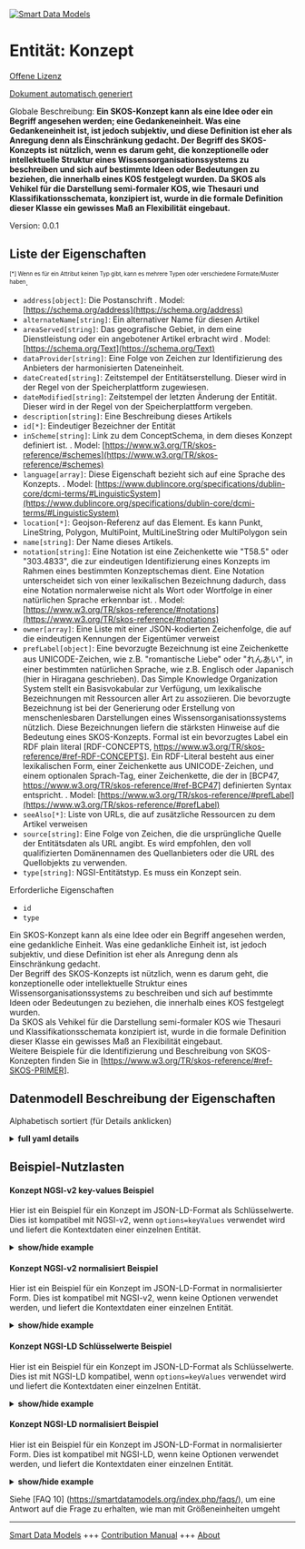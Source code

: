 <!-- 10-Header -->  
[![Smart Data Models](https://smartdatamodels.org/wp-content/uploads/2022/01/SmartDataModels_logo.png "Logo")](https://smartdatamodels.org)  
Entität: Konzept  
================<!-- /10-Header -->  
<!-- 15-License -->  
[Offene Lizenz](https://github.com/smart-data-models//dataModel.STAT-DCAT-AP/blob/master/Concept/LICENSE.md)  
[Dokument automatisch generiert](https://docs.google.com/presentation/d/e/2PACX-1vTs-Ng5dIAwkg91oTTUdt8ua7woBXhPnwavZ0FxgR8BsAI_Ek3C5q97Nd94HS8KhP-r_quD4H0fgyt3/pub?start=false&loop=false&delayms=3000#slide=id.gb715ace035_0_60)  
<!-- /15-License -->  
<!-- 20-Description -->  
Globale Beschreibung: **Ein SKOS-Konzept kann als eine Idee oder ein Begriff angesehen werden; eine Gedankeneinheit. Was eine Gedankeneinheit ist, ist jedoch subjektiv, und diese Definition ist eher als Anregung denn als Einschränkung gedacht. Der Begriff des SKOS-Konzepts ist nützlich, wenn es darum geht, die konzeptionelle oder intellektuelle Struktur eines Wissensorganisationssystems zu beschreiben und sich auf bestimmte Ideen oder Bedeutungen zu beziehen, die innerhalb eines KOS festgelegt wurden. Da SKOS als Vehikel für die Darstellung semi-formaler KOS, wie Thesauri und Klassifikationsschemata, konzipiert ist, wurde in die formale Definition dieser Klasse ein gewisses Maß an Flexibilität eingebaut.**  
Version: 0.0.1  
<!-- /20-Description -->  
<!-- 30-PropertiesList -->  

## Liste der Eigenschaften  

<sup><sub>[*] Wenn es für ein Attribut keinen Typ gibt, kann es mehrere Typen oder verschiedene Formate/Muster haben</sub></sup>.  
- `address[object]`: Die Postanschrift  . Model: [https://schema.org/address](https://schema.org/address)- `alternateName[string]`: Ein alternativer Name für diesen Artikel  - `areaServed[string]`: Das geografische Gebiet, in dem eine Dienstleistung oder ein angebotener Artikel erbracht wird  . Model: [https://schema.org/Text](https://schema.org/Text)- `dataProvider[string]`: Eine Folge von Zeichen zur Identifizierung des Anbieters der harmonisierten Dateneinheit.  - `dateCreated[string]`: Zeitstempel der Entitätserstellung. Dieser wird in der Regel von der Speicherplattform zugewiesen.  - `dateModified[string]`: Zeitstempel der letzten Änderung der Entität. Dieser wird in der Regel von der Speicherplattform vergeben.  - `description[string]`: Eine Beschreibung dieses Artikels  - `id[*]`: Eindeutiger Bezeichner der Entität  - `inScheme[string]`: Link zu dem ConceptSchema, in dem dieses Konzept definiert ist.  . Model: [https://www.w3.org/TR/skos-reference/#schemes](https://www.w3.org/TR/skos-reference/#schemes)- `language[array]`: Diese Eigenschaft bezieht sich auf eine Sprache des Konzepts.  . Model: [https://www.dublincore.org/specifications/dublin-core/dcmi-terms/#LinguisticSystem](https://www.dublincore.org/specifications/dublin-core/dcmi-terms/#LinguisticSystem)- `location[*]`: Geojson-Referenz auf das Element. Es kann Punkt, LineString, Polygon, MultiPoint, MultiLineString oder MultiPolygon sein  - `name[string]`: Der Name dieses Artikels.  - `notation[string]`: Eine Notation ist eine Zeichenkette wie "T58.5" oder "303.4833", die zur eindeutigen Identifizierung eines Konzepts im Rahmen eines bestimmten Konzeptschemas dient. Eine Notation unterscheidet sich von einer lexikalischen Bezeichnung dadurch, dass eine Notation normalerweise nicht als Wort oder Wortfolge in einer natürlichen Sprache erkennbar ist.  . Model: [https://www.w3.org/TR/skos-reference/#notations](https://www.w3.org/TR/skos-reference/#notations)- `owner[array]`: Eine Liste mit einer JSON-kodierten Zeichenfolge, die auf die eindeutigen Kennungen der Eigentümer verweist  - `prefLabel[object]`: Eine bevorzugte Bezeichnung ist eine Zeichenkette aus UNICODE-Zeichen, wie z.B. "romantische Liebe" oder "れんあい", in einer bestimmten natürlichen Sprache, wie z.B. Englisch oder Japanisch (hier in Hiragana geschrieben). Das Simple Knowledge Organization System stellt ein Basisvokabular zur Verfügung, um lexikalische Bezeichnungen mit Ressourcen aller Art zu assoziieren. Die bevorzugte Bezeichnung ist bei der Generierung oder Erstellung von menschenlesbaren Darstellungen eines Wissensorganisationssystems nützlich. Diese Bezeichnungen liefern die stärksten Hinweise auf die Bedeutung eines SKOS-Konzepts. Formal ist ein bevorzugtes Label ein RDF plain literal [RDF-CONCEPTS, https://www.w3.org/TR/skos-reference/#ref-RDF-CONCEPTS]. Ein RDF-Literal besteht aus einer lexikalischen Form, einer Zeichenkette aus UNICODE-Zeichen, und einem optionalen Sprach-Tag, einer Zeichenkette, die der in [BCP47, https://www.w3.org/TR/skos-reference/#ref-BCP47] definierten Syntax entspricht.  . Model: [https://www.w3.org/TR/skos-reference/#prefLabel](https://www.w3.org/TR/skos-reference/#prefLabel)- `seeAlso[*]`: Liste von URLs, die auf zusätzliche Ressourcen zu dem Artikel verweisen  - `source[string]`: Eine Folge von Zeichen, die die ursprüngliche Quelle der Entitätsdaten als URL angibt. Es wird empfohlen, den voll qualifizierten Domänennamen des Quellanbieters oder die URL des Quellobjekts zu verwenden.  - `type[string]`: NGSI-Entitätstyp. Es muss ein Konzept sein.  <!-- /30-PropertiesList -->  
<!-- 35-RequiredProperties -->  
Erforderliche Eigenschaften  
- `id`  - `type`  <!-- /35-RequiredProperties -->  
<!-- 40-RequiredProperties -->  
Ein SKOS-Konzept kann als eine Idee oder ein Begriff angesehen werden, eine gedankliche Einheit. Was eine gedankliche Einheit ist, ist jedoch subjektiv, und diese Definition ist eher als Anregung denn als Einschränkung gedacht.  
Der Begriff des SKOS-Konzepts ist nützlich, wenn es darum geht, die konzeptionelle oder intellektuelle Struktur eines Wissensorganisationssystems zu beschreiben und sich auf bestimmte Ideen oder Bedeutungen zu beziehen, die innerhalb eines KOS festgelegt wurden.  
Da SKOS als Vehikel für die Darstellung semi-formaler KOS wie Thesauri und Klassifikationsschemata konzipiert ist, wurde in die formale Definition dieser Klasse ein gewisses Maß an Flexibilität eingebaut.  
Weitere Beispiele für die Identifizierung und Beschreibung von SKOS-Konzepten finden Sie in [https://www.w3.org/TR/skos-reference/#ref-SKOS-PRIMER].  
<!-- /40-RequiredProperties -->  
<!-- 50-DataModelHeader -->  
## Datenmodell Beschreibung der Eigenschaften  
Alphabetisch sortiert (für Details anklicken)  
<!-- /50-DataModelHeader -->  
<!-- 60-ModelYaml -->  
<details><summary><strong>full yaml details</strong></summary>    
```yaml  
Concept:    
  description: 'A SKOS concept can be viewed as an idea or notion; a unit of thought. However, what constitutes a unit of thought is subjective, and this definition is meant to be suggestive, rather than restrictive. The notion of a SKOS concept is useful when describing the conceptual or intellectual structure of a knowledge organization system, and when referring to specific ideas or meanings established within a KOS. Note that, because SKOS is designed to be a vehicle for representing semi-formal KOS, such as thesauri and classification schemes, a certain amount of flexibility has been built in to the formal definition of this class.'    
  properties:    
    address:    
      description: The mailing address    
      properties:    
        addressCountry:    
          description: 'Property. The country. For example, Spain. Model:''https://schema.org/addressCountry'''    
          type: string    
        addressLocality:    
          description: 'Property. The locality in which the street address is, and which is in the region. Model:''https://schema.org/addressLocality'''    
          type: string    
        addressRegion:    
          description: 'Property. The region in which the locality is, and which is in the country. Model:''https://schema.org/addressRegion'''    
          type: string    
        district:    
          description: 'A district is a type of administrative division that, in some countries, is managed by the local government.'    
          type: string    
        postOfficeBoxNumber:    
          description: 'Property. The post office box number for PO box addresses. For example, 03578. Model:''https://schema.org/postOfficeBoxNumber'''    
          type: string    
        postalCode:    
          description: 'Property. The postal code. For example, 24004. Model:''https://schema.org/https://schema.org/postalCode'''    
          type: string    
        streetAddress:    
          description: 'Property. The street address. Model:''https://schema.org/streetAddress'''    
          type: string    
        streetNr:    
          description: Number identifying a specific property on a public street.    
          type: string    
      type: object    
      x-ngsi:    
        model: https://schema.org/address    
        type: Property    
    alternateName:    
      description: An alternative name for this item    
      type: string    
      x-ngsi:    
        type: Property    
    areaServed:    
      description: The geographic area where a service or offered item is provided    
      type: string    
      x-ngsi:    
        model: https://schema.org/Text    
        type: Property    
    dataProvider:    
      description: A sequence of characters identifying the provider of the harmonised data entity.    
      type: string    
      x-ngsi:    
        type: Property    
    dateCreated:    
      description: Entity creation timestamp. This will usually be allocated by the storage platform.    
      format: date-time    
      type: string    
      x-ngsi:    
        type: Property    
    dateModified:    
      description: Timestamp of the last modification of the entity. This will usually be allocated by the storage platform.    
      format: date-time    
      type: string    
      x-ngsi:    
        type: Property    
    description:    
      description: A description of this item    
      type: string    
      x-ngsi:    
        type: Property    
    id:    
      anyOf: &concept_-_properties_-_owner_-_items_-_anyof    
        - description: Property. Identifier format of any NGSI entity    
          maxLength: 256    
          minLength: 1    
          pattern: ^[\w\-\.\{\}\$\+\*\[\]`|~^@!,:\\]+$    
          type: string    
        - description: Property. Identifier format of any NGSI entity    
          format: uri    
          type: string    
      description: Unique identifier of the entity    
      x-ngsi:    
        type: Property    
    inScheme:    
      description: "Relationship. Model:'https://www.w3.org/TR/skos-reference/#schemes'. Link to the ConceptSchema in which it is defined this Concept."    
      type: string    
      x-ngsi:    
        model: "https://www.w3.org/TR/skos-reference/#schemes"    
        type: Relationship    
    language:    
      description: "Property. Model:'https://www.dublincore.org/specifications/dublin-core/dcmi-terms/#LinguisticSystem'. This property refers to a language of the Concept."    
      items:    
        enum:    
          - en    
          - fr    
          - it    
          - es    
          - de    
          - jp    
          - zh    
        type: string    
      type: array    
      x-ngsi:    
        model: "https://www.dublincore.org/specifications/dublin-core/dcmi-terms/#LinguisticSystem"    
        type: Property    
    location:    
      description: 'Geojson reference to the item. It can be Point, LineString, Polygon, MultiPoint, MultiLineString or MultiPolygon'    
      oneOf:    
        - description: GeoProperty. Geojson reference to the item. Point    
          properties:    
            bbox:    
              items:    
                type: number    
              minItems: 4    
              type: array    
            coordinates:    
              items:    
                type: number    
              minItems: 2    
              type: array    
            type:    
              enum:    
                - Point    
              type: string    
          required:    
            - type    
            - coordinates    
          title: GeoJSON Point    
          type: object    
        - description: GeoProperty. Geojson reference to the item. LineString    
          properties:    
            bbox:    
              items:    
                type: number    
              minItems: 4    
              type: array    
            coordinates:    
              items:    
                items:    
                  type: number    
                minItems: 2    
                type: array    
              minItems: 2    
              type: array    
            type:    
              enum:    
                - LineString    
              type: string    
          required:    
            - type    
            - coordinates    
          title: GeoJSON LineString    
          type: object    
        - description: GeoProperty. Geojson reference to the item. Polygon    
          properties:    
            bbox:    
              items:    
                type: number    
              minItems: 4    
              type: array    
            coordinates:    
              items:    
                items:    
                  items:    
                    type: number    
                  minItems: 2    
                  type: array    
                minItems: 4    
                type: array    
              type: array    
            type:    
              enum:    
                - Polygon    
              type: string    
          required:    
            - type    
            - coordinates    
          title: GeoJSON Polygon    
          type: object    
        - description: GeoProperty. Geojson reference to the item. MultiPoint    
          properties:    
            bbox:    
              items:    
                type: number    
              minItems: 4    
              type: array    
            coordinates:    
              items:    
                items:    
                  type: number    
                minItems: 2    
                type: array    
              type: array    
            type:    
              enum:    
                - MultiPoint    
              type: string    
          required:    
            - type    
            - coordinates    
          title: GeoJSON MultiPoint    
          type: object    
        - description: GeoProperty. Geojson reference to the item. MultiLineString    
          properties:    
            bbox:    
              items:    
                type: number    
              minItems: 4    
              type: array    
            coordinates:    
              items:    
                items:    
                  items:    
                    type: number    
                  minItems: 2    
                  type: array    
                minItems: 2    
                type: array    
              type: array    
            type:    
              enum:    
                - MultiLineString    
              type: string    
          required:    
            - type    
            - coordinates    
          title: GeoJSON MultiLineString    
          type: object    
        - description: GeoProperty. Geojson reference to the item. MultiLineString    
          properties:    
            bbox:    
              items:    
                type: number    
              minItems: 4    
              type: array    
            coordinates:    
              items:    
                items:    
                  items:    
                    items:    
                      type: number    
                    minItems: 2    
                    type: array    
                  minItems: 4    
                  type: array    
                type: array    
              type: array    
            type:    
              enum:    
                - MultiPolygon    
              type: string    
          required:    
            - type    
            - coordinates    
          title: GeoJSON MultiPolygon    
          type: object    
      x-ngsi:    
        type: GeoProperty    
    name:    
      description: The name of this item.    
      type: string    
      x-ngsi:    
        type: Property    
    notation:    
      description: "Property. Model:'https://www.w3.org/TR/skos-reference/#notations'. A notation is a string of characters such as 'T58.5' or '303.4833' used to uniquely identify a concept within the scope of a given concept scheme. A notation is different from a lexical label in that a notation is not normally recognizable as a word or sequence of words in any natural language."    
      type: string    
      x-ngsi:    
        model: "https://www.w3.org/TR/skos-reference/#notations"    
        type: Property    
    owner:    
      description: A List containing a JSON encoded sequence of characters referencing the unique Ids of the owner(s)    
      items:    
        anyOf: *concept_-_properties_-_owner_-_items_-_anyof    
        description: Property. Unique identifier of the entity    
      type: array    
      x-ngsi:    
        type: Property    
    prefLabel:    
      description: "Property. Model:'https://www.w3.org/TR/skos-reference/#prefLabel'. A preferred label is a string of UNICODE characters, such as 'romantic love' or 'れんあい', in a given natural language, such as English or Japanese (written here in hiragana). The Simple Knowledge Organization System provides some basic vocabulary for associating lexical labels with resources of any type. The preferred label is useful when generating or creating human-readable representations of a knowledge organization system. These labels provide the strongest clues as to the meaning of a SKOS concept. Formally, a preferred label is an RDF plain literal [RDF-CONCEPTS, https://www.w3.org/TR/skos-reference/#ref-RDF-CONCEPTS]. An RDF plain literal is composed of a lexical form, which is a string of UNICODE characters, and an optional language tag, which is a string of characters conforming to the syntax defined by [BCP47, https://www.w3.org/TR/skos-reference/#ref-BCP47]."    
      properties:    
        de:    
          type: string    
        en:    
          type: string    
        es:    
          type: string    
        fr:    
          type: string    
        it:    
          type: string    
        jp:    
          type: string    
        zh:    
          type: string    
      type: object    
      x-ngsi:    
        model: "https://www.w3.org/TR/skos-reference/#prefLabel"    
        type: Property    
    seeAlso:    
      description: list of uri pointing to additional resources about the item    
      oneOf:    
        - items:    
            format: uri    
            type: string    
          minItems: 1    
          type: array    
        - format: uri    
          type: string    
      x-ngsi:    
        type: Property    
    source:    
      description: 'A sequence of characters giving the original source of the entity data as a URL. Recommended to be the fully qualified domain name of the source provider, or the URL to the source object.'    
      type: string    
      x-ngsi:    
        type: Property    
    type:    
      description: Property. NGSI Entity type. It has to be Concept.    
      enum:    
        - Concept    
      type: string    
      x-ngsi:    
        type: Property    
  required:    
    - id    
    - type    
  type: object    
  x-derived-from: ""    
  x-disclaimer: 'Redistribution and use in source and binary forms, with or without modification, are permitted  provided that the license conditions are met. Copyleft (c) 2022 Contributors to Smart Data Models Program'    
  x-license-url: https://github.com/smart-data-models/dataModel.STAT-DCAT-AP/blob/master/Concept/LICENSE.md    
  x-model-schema: https://github.com/smart-data-models/dataModel.STAT-DCAT-AP/tree/master/ConceptSTAT-DCAT-AP/schema.json    
  x-model-tags: INTERSTAT    
  x-version: 0.0.1    
```  
</details>    
<!-- /60-ModelYaml -->  
<!-- 70-MiddleNotes -->  
<!-- /70-MiddleNotes -->  
<!-- 80-Examples -->  
## Beispiel-Nutzlasten  
#### Konzept NGSI-v2 key-values Beispiel  
Hier ist ein Beispiel für ein Konzept im JSON-LD-Format als Schlüsselwerte. Dies ist kompatibel mit NGSI-v2, wenn `options=keyValues` verwendet wird und liefert die Kontextdaten einer einzelnen Entität.  
<details><summary><strong>show/hide example</strong></summary>    
```json  
{  
  "id": "urn:ngsi-ld:Concept:N",  
  "type": "Concept",  
  "language": [  
    "en",  
    "fr"  
  ],  
  "inScheme": "urn:ngsi-ld:ConceptSchema:ajustementsSaisonnier",  
  "prefLabel": {  
    "en": "Neither seasonally adjusted nor calendar adjusted data",  
    "fr": "Non ajustée"  
  },  
  "notation": "N"  
}  
```  
</details>  
#### Konzept NGSI-v2 normalisiert Beispiel  
Hier ist ein Beispiel für ein Konzept im JSON-LD-Format in normalisierter Form. Dies ist kompatibel mit NGSI-v2, wenn keine Optionen verwendet werden, und liefert die Kontextdaten einer einzelnen Entität.  
<details><summary><strong>show/hide example</strong></summary>    
```json  
{  
    "id": "urn:ngsi-ld:Concept:N",  
    "type": "Concept",  
    "language": {  
        "type": "array",  
        "value": [  
            "en",  
            "fr"  
        ]  
    },  
    "inScheme": {  
        "type": "URL",  
        "value": "urn:ngsi-ld:ConceptSchema:ajustementsSaisonnier"  
    },  
    "prefLabel": {  
        "type": "StructuredValue",  
        "value": {  
            "en": "Neither seasonally adjusted nor calendar adjusted data",  
            "fr": "Non ajustée"  
        }  
    },  
    "notation": {  
        "type": "Text",  
        "value": "N"  
    }  
}  
```  
</details>  
#### Konzept NGSI-LD Schlüsselwerte Beispiel  
Hier ist ein Beispiel für ein Konzept im JSON-LD-Format als Schlüsselwerte. Dies ist mit NGSI-LD kompatibel, wenn `options=keyValues` verwendet wird und liefert die Kontextdaten einer einzelnen Entität.  
<details><summary><strong>show/hide example</strong></summary>    
```json  
{  
  "id": "urn:ngsi-ld:Concept:N",  
  "type": "Concept",  
  "language": [  
    "en",  
    "fr"  
  ],  
  "inScheme": "urn:ngsi-ld:ConceptSchema:ajustementsSaisonnier",  
  "prefLabel": {  
    "en": "Neither seasonally adjusted nor calendar adjusted data",  
    "fr": "Non ajustÃ©e"  
  },  
  "notation": "N",  
  "@context": [  
    "https://smart-data-models.github.io/dataModel.STAT-DCAT-AP/context.jsonld",  
    "https://uri.etsi.org/ngsi-ld/v1/ngsi-ld-core-context.jsonld"  
  ]  
}  
```  
</details>  
#### Konzept NGSI-LD normalisiert Beispiel  
Hier ist ein Beispiel für ein Konzept im JSON-LD-Format in normalisierter Form. Dies ist kompatibel mit NGSI-LD, wenn keine Optionen verwendet werden, und liefert die Kontextdaten einer einzelnen Entität.  
<details><summary><strong>show/hide example</strong></summary>    
```json  
{  
    "id": "urn:ngsi-ld:Concept:N",  
    "type": "Concept",  
    "language": {  
        "type": "Property",  
        "value": [  
            "en",  
            "fr"  
        ]  
    },  
    "inScheme": {  
        "type": "Relationship",  
        "object": "urn:ngsi-ld:ConceptSchema:ajustementsSaisonnier"  
    },  
    "prefLabel": {  
        "type": "Property",  
        "value": {  
            "en": "Neither seasonally adjusted nor calendar adjusted data",  
            "fr": "Non ajustÃ©e"  
        }  
    },  
    "notation": {  
        "type": "Property",  
        "value": "N"  
    },  
    "@context": [  
        "https://smart-data-models.github.io/dataModel.STAT-DCAT-AP/context.jsonld",  
        "https://uri.etsi.org/ngsi-ld/v1/ngsi-ld-core-context.jsonld"  
    ]  
}  
```  
</details><!-- /80-Examples -->  
<!-- 90-FooterNotes -->  
<!-- /90-FooterNotes -->  
<!-- 95-Units -->  
Siehe [FAQ 10] (https://smartdatamodels.org/index.php/faqs/), um eine Antwort auf die Frage zu erhalten, wie man mit Größeneinheiten umgeht  
<!-- /95-Units -->  
<!-- 97-LastFooter -->  
---  
[Smart Data Models](https://smartdatamodels.org) +++ [Contribution Manual](https://bit.ly/contribution_manual) +++ [About](https://bit.ly/Introduction_SDM)<!-- /97-LastFooter -->  
